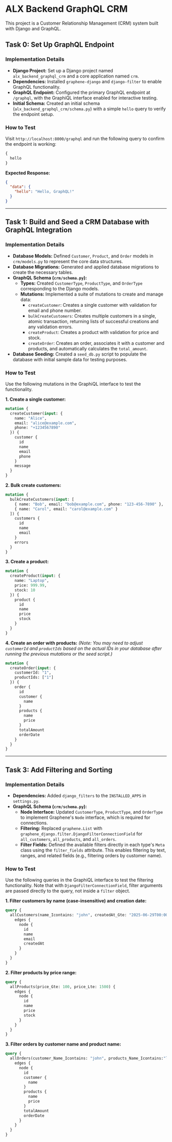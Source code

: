 # ALX Backend GraphQL CRM

This project is a Customer Relationship Management (CRM) system built with Django and GraphQL.

## Task 0: Set Up GraphQL Endpoint

### Implementation Details

- **Django Project:** Set up a Django project named `alx_backend_graphql_crm` and a core application named `crm`.
- **Dependencies:** Installed `graphene-django` and `django-filter` to enable GraphQL functionality.
- **GraphQL Endpoint:** Configured the primary GraphQL endpoint at `/graphql`, with the GraphiQL interface enabled for interactive testing.
- **Initial Schema:** Created an initial schema (`alx_backend_graphql_crm/schema.py`) with a simple `hello` query to verify the endpoint setup.

### How to Test

Visit `http://localhost:8000/graphql` and run the following query to confirm the endpoint is working:

```graphql
{
  hello
}
```

**Expected Response:**

```json
{
  "data": {
    "hello": "Hello, GraphQL!"
  }
}
```

---

## Task 1: Build and Seed a CRM Database with GraphQL Integration

### Implementation Details

- **Database Models:** Defined `Customer`, `Product`, and `Order` models in `crm/models.py` to represent the core data structures.
- **Database Migrations:** Generated and applied database migrations to create the necessary tables.
- **GraphQL Schema (`crm/schema.py`):**
    - **Types:** Created `CustomerType`, `ProductType`, and `OrderType` corresponding to the Django models.
    - **Mutations:** Implemented a suite of mutations to create and manage data:
        - `createCustomer`: Creates a single customer with validation for email and phone number.
        - `bulkCreateCustomers`: Creates multiple customers in a single, atomic transaction, returning lists of successful creations and any validation errors.
        - `createProduct`: Creates a product with validation for price and stock.
        - `createOrder`: Creates an order, associates it with a customer and products, and automatically calculates the `total_amount`.
- **Database Seeding:** Created a `seed_db.py` script to populate the database with initial sample data for testing purposes.

### How to Test

Use the following mutations in the GraphiQL interface to test the functionality.

**1. Create a single customer:**

```graphql
mutation {
  createCustomer(input: {
    name: "Alice",
    email: "alice@example.com",
    phone: "+1234567890"
  }) {
    customer {
      id
      name
      email
      phone
    }
    message
  }
}
```

**2. Bulk create customers:**

```graphql
mutation {
  bulkCreateCustomers(input: [
    { name: "Bob", email: "bob@example.com", phone: "123-456-7890" },
    { name: "Carol", email: "carol@example.com" }
  ]) {
    customers {
      id
      name
      email
    }
    errors
  }
}
```

**3. Create a product:**

```graphql
mutation {
  createProduct(input: {
    name: "Laptop",
    price: 999.99,
    stock: 10
  }) {
    product {
      id
      name
      price
      stock
    }
  }
}
```

**4. Create an order with products:**
*(Note: You may need to adjust `customerId` and `productIds` based on the actual IDs in your database after running the previous mutations or the seed script.)*

```graphql
mutation {
  createOrder(input: {
    customerId: "1",
    productIds: ["1"]
  }) {
    order {
      id
      customer {
        name
      }
      products {
        name
        price
      }
      totalAmount
      orderDate
    }
  }
}
```

---

## Task 3: Add Filtering and Sorting

### Implementation Details

- **Dependencies:** Added `django_filters` to the `INSTALLED_APPS` in `settings.py`.
- **GraphQL Schema (`crm/schema.py`):**
    - **Node Interface:** Updated `CustomerType`, `ProductType`, and `OrderType` to implement Graphene's `Node` interface, which is required for connections.
    - **Filtering:** Replaced `graphene.List` with `graphene_django.filter.DjangoFilterConnectionField` for `all_customers`, `all_products`, and `all_orders`.
    - **Filter Fields:** Defined the available filters directly in each type's `Meta` class using the `filter_fields` attribute. This enables filtering by text, ranges, and related fields (e.g., filtering orders by customer name).

### How to Test

Use the following queries in the GraphiQL interface to test the filtering functionality. Note that with `DjangoFilterConnectionField`, filter arguments are passed directly to the query, not inside a `filter` object.

**1. Filter customers by name (case-insensitive) and creation date:**

```graphql
query {
  allCustomers(name_Icontains: "john", createdAt_Gte: "2025-06-29T00:00:00+00:00") {
    edges {
      node {
        id
        name
        email
        createdAt
      }
    }
  }
}
```

**2. Filter products by price range:**

```graphql
query {
  allProducts(price_Gte: 100, price_Lte: 1500) {
    edges {
      node {
        id
        name
        price
        stock
      }
    }
  }
}
```

**3. Filter orders by customer name and product name:**

```graphql
query {
  allOrders(customer_Name_Icontains: "john", products_Name_Icontains:"laptop") {
    edges {
      node {
        id
        customer {
          name
        }
        products {
          name
          price
        }
        totalAmount
        orderDate
      }
    }
  }
}
``` 